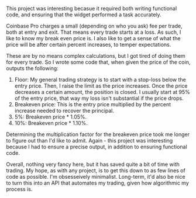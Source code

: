 This project was interesting becasue it required both writing functional code, and ensuring that the widget performed a task accurately.

Coinbase Pro charges a small (depending on who you ask) fee per trade, both at entry and exit. 
That means every trade starts at a loss. As such, I like to know my break even price is. I also like to get a sense of what the price will be after certain percent increases, to temper expectations.

These are by no means complex calculations, but I got tired of doing them for every trade. So I wrote some code that, when given the price of the coin, outputs the following: 

1. Floor:  My general trading strategy is to start with a stop-loss below the entry price. Then, I raise the limit as the price increases. Once the price decreases a certain amount, the position is closed. I usually start at 95% of the entry price, that way my loss isn't substantial if the price drops.
2. Breakeven price:  This is the entry price multiplied by the percent increase needed to recover the principal.
3. 5%:  Breakeven price * 1.05%.
4. 10%:  Breakeven price * 1.10%. 

Determining the multiplication factor for the breakeven price took me longer to figure out than I'd like to admit. 
Again - this project was interesting because I had to ensure a precise output, in addition to ensuring functional code.

Overall, nothing very fancy here, but it has saved quite a bit of time with trading. 
My hope, as with any project, is to get this down to as few lines of code as possible. I'm obsesseively minimalist. Long-term, it'd also be nice to turn this into an API that automates my trading, given how algorithmic my process is.

